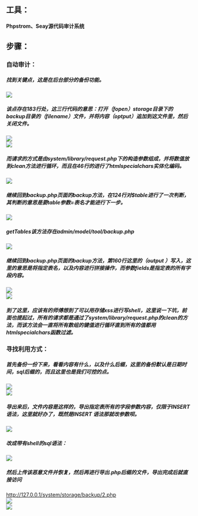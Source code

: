 工具：
---

#### Phpstrom、Seay源代码审计系统

步骤：
---

### 自动审计：

##### 找到关键点，这是在后台部分的备份功能。

[![](https://shs3.b.qianxin.com/attack_forum/2021/08/attach-a9e06fcee1b4028806da118a2cff12e82b267269.png)](https://shs3.b.qianxin.com/attack_forum/2021/08/attach-a9e06fcee1b4028806da118a2cff12e82b267269.png)

##### 该点存在183行处，这三行代码的意思：打开（fopen）storage目录下的backup目录的（filename）文件，并将内容（optput）追加到这文件里，然后关闭文件。

[![](https://shs3.b.qianxin.com/attack_forum/2021/08/attach-c432d48bd2eac7961786da99ff828716c88646b5.png)](https://shs3.b.qianxin.com/attack_forum/2021/08/attach-c432d48bd2eac7961786da99ff828716c88646b5.png)  
[![](https://shs3.b.qianxin.com/attack_forum/2021/08/attach-0cff8c963f04f58fc106d56d9a6ed3c35b833b54.png)](https://shs3.b.qianxin.com/attack_forum/2021/08/attach-0cff8c963f04f58fc106d56d9a6ed3c35b833b54.png)

##### 而请求的方式是由system/library/request.php下的构造参数组成，并将数值放到clean方法进行循环，而且在46行的进行了htmlspecialchars实体化编码。

[![](https://shs3.b.qianxin.com/attack_forum/2021/08/attach-5a298fcb7f02c9f46392f0a14f57c6f068ce2a78.png)](https://shs3.b.qianxin.com/attack_forum/2021/08/attach-5a298fcb7f02c9f46392f0a14f57c6f068ce2a78.png)

##### 继续回到backup.php页面的backup方法，在124行对$table进行了一次判断，其判断的意思是要table参数=表名才能进行下一步。

[![](https://shs3.b.qianxin.com/attack_forum/2021/08/attach-a0280f3d698cc6aa3bed5dc82b11bbee42e801a2.png)](https://shs3.b.qianxin.com/attack_forum/2021/08/attach-a0280f3d698cc6aa3bed5dc82b11bbee42e801a2.png)

##### getTables该方法存在admin/model/tool/backup.php

[![](https://shs3.b.qianxin.com/attack_forum/2021/08/attach-3ba3314724212ab2f7700346c1cb709c1d29005b.png)](https://shs3.b.qianxin.com/attack_forum/2021/08/attach-3ba3314724212ab2f7700346c1cb709c1d29005b.png)

##### 继续回到backup.php页面的backup方法，第160行这里的（output ）写入，这里的意思是将指定表名，以及内容进行拼接操作，而参数fields是指定表的所有字段内容。

[![](https://shs3.b.qianxin.com/attack_forum/2021/08/attach-201b814f77b34a3110541b060d72a54ab6297d9d.png)](https://shs3.b.qianxin.com/attack_forum/2021/08/attach-201b814f77b34a3110541b060d72a54ab6297d9d.png)  
[![](https://shs3.b.qianxin.com/attack_forum/2021/08/attach-901d8d6fe1f4994c35b74da1fa580d797ac63f1b.png)](https://shs3.b.qianxin.com/attack_forum/2021/08/attach-901d8d6fe1f4994c35b74da1fa580d797ac63f1b.png)

##### 到了这里，应该有的师傅想到了可以用存储xss进行写shell，这里说一下坑，前面也提起过，所有的请求都是通过了system/library/request.php的clean的方法，而该方法会一直将所有数组的键值进行循环直到所有的值都用htmlspecialchars函数过滤。

### 寻找利用方式：

##### 首先备份一份下来，看看内容有什么，以及什么后缀，这里的备份默认是日期时间，sql后缀的，而且这里也是我们可控的点。

[![](https://shs3.b.qianxin.com/attack_forum/2021/08/attach-88b5a011c10a7c4f72f67eb6347dca349005e2fa.png)](https://shs3.b.qianxin.com/attack_forum/2021/08/attach-88b5a011c10a7c4f72f67eb6347dca349005e2fa.png)  
[![](https://shs3.b.qianxin.com/attack_forum/2021/08/attach-0ff2d9e69d8cb1c24239e2904b671910e55631f6.png)](https://shs3.b.qianxin.com/attack_forum/2021/08/attach-0ff2d9e69d8cb1c24239e2904b671910e55631f6.png)

##### 导出来后，文件内容是这样的，导出指定表所有的字段参数内容，仅限于INSERT 语法，这里就好办了，既然是INSERT 语法那就改参数呗。

[![](https://shs3.b.qianxin.com/attack_forum/2021/08/attach-c8bd84926409a91acedb1f33e0fe413b8e8d753d.png)](https://shs3.b.qianxin.com/attack_forum/2021/08/attach-c8bd84926409a91acedb1f33e0fe413b8e8d753d.png)

##### 改成带有shell的sql语法：

[![](https://shs3.b.qianxin.com/attack_forum/2021/08/attach-2a66cd4e244a70be81e43ddc1bf16f1b628167a6.png)](https://shs3.b.qianxin.com/attack_forum/2021/08/attach-2a66cd4e244a70be81e43ddc1bf16f1b628167a6.png)

##### 然后上传该恶意文件并恢复，然后再进行导出.php后缀的文件，导出完成后就直接访问

<http://127.0.0.1/system/storage/backup/2.php>  
[![](https://shs3.b.qianxin.com/attack_forum/2021/08/attach-2946de82027e0a4d7d45483c220450556f75e74e.png)](https://shs3.b.qianxin.com/attack_forum/2021/08/attach-2946de82027e0a4d7d45483c220450556f75e74e.png)  
[![](https://shs3.b.qianxin.com/attack_forum/2021/08/attach-f33ed19acb04d107d8db2bc4708f2825b290017b.png)](https://shs3.b.qianxin.com/attack_forum/2021/08/attach-f33ed19acb04d107d8db2bc4708f2825b290017b.png)